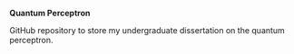 **Quantum Perceptron**

GitHub repository to store my undergraduate dissertation on the quantum perceptron.
